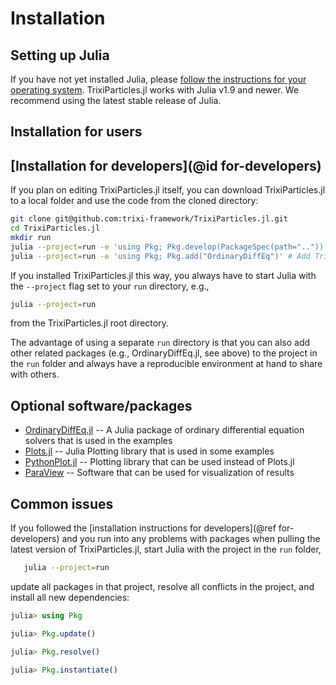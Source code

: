 # Installation

## Setting up Julia
If you have not yet installed Julia, please [follow the instructions for your
operating system](https://julialang.org/downloads/platform/). TrixiParticles.jl works
with Julia v1.9 and newer. We recommend using the latest stable release of Julia.

## Installation for users


## [Installation for developers](@id for-developers)
If you plan on editing TrixiParticles.jl itself, you can download TrixiParticles.jl to a local folder and use the
code from the cloned directory:
```bash
git clone git@github.com:trixi-framework/TrixiParticles.jl.git
cd TrixiParticles.jl
mkdir run
julia --project=run -e 'using Pkg; Pkg.develop(PackageSpec(path=".."))' # Install locally
julia --project=run -e 'using Pkg; Pkg.add("OrdinaryDiffEq")' # Add TrixiParticles.jl to `run` project
```

If you installed TrixiParticles.jl this way, you always have to start Julia with the `--project`
flag set to your `run` directory, e.g.,
```bash
julia --project=run
```
from the TrixiParticles.jl root directory.

The advantage of using a separate `run` directory is that you can also add other
related packages (e.g., OrdinaryDiffEq.jl, see above) to the project in the `run` folder
and always have a reproducible environment at hand to share with others.

## Optional software/packages
- [OrdinaryDiffEq.jl](https://github.com/SciML/OrdinaryDiffEq.jl) -- A Julia package of ordinary differential equation solvers that is used in the examples
- [Plots.jl](https://github.com/JuliaPlots/Plots.jl) -- Julia Plotting library that is used in some examples
- [PythonPlot.jl](https://github.com/JuliaPy/PythonPlot.jl) -- Plotting library that can be used instead of Plots.jl
- [ParaView](https://www.paraview.org/) -- Software that can be used for visualization of results

## Common issues

If you followed the [installation instructions for developers](@ref for-developers) and you
run into any problems with packages when pulling the latest version of TrixiParticles.jl,
start Julia with the project in the `run` folder,
```bash
   julia --project=run
```
update all packages in that project, resolve all conflicts in the project, and install all
new dependencies:
```julia
julia> using Pkg

julia> Pkg.update()

julia> Pkg.resolve()

julia> Pkg.instantiate()
```
